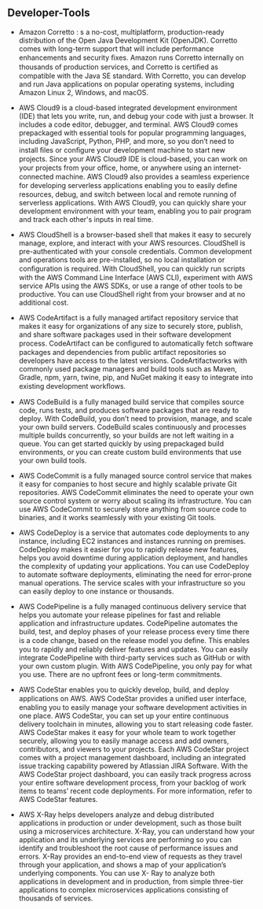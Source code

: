 ## Developer-Tools

- Amazon Corretto : s a no-cost, multiplatform, production-ready distribution of the Open Java
Development Kit (OpenJDK). Corretto comes with long-term support that will include performance
enhancements and security ﬁxes. Amazon runs Corretto internally on thousands of production services,
and Corretto is certiﬁed as compatible with the Java SE standard. With Corretto, you can develop and run
Java applications on popular operating systems, including Amazon Linux 2, Windows, and macOS.

- AWS Cloud9 is a cloud-based integrated development environment (IDE) that lets you write, run, and
debug your code with just a browser. It includes a code editor, debugger, and terminal. AWS Cloud9
comes prepackaged with essential tools for popular programming languages, including JavaScript,
Python, PHP, and more, so you don’t need to install ﬁles or conﬁgure your development machine to
start new projects. Since your AWS Cloud9 IDE is cloud-based, you can work on your projects from your
oﬃce, home, or anywhere using an internet-connected machine. AWS Cloud9 also provides a seamless
experience for developing serverless applications enabling you to easily deﬁne resources, debug, and
switch between local and remote running of serverless applications. With AWS Cloud9, you can quickly
share your development environment with your team, enabling you to pair program and track each
other's inputs in real time.

- AWS CloudShell is a browser-based shell that makes it easy to securely manage, explore, and interact
with your AWS resources. CloudShell is pre-authenticated with your console credentials. Common
development and operations tools are pre-installed, so no local installation or conﬁguration is
required. With CloudShell, you can quickly run scripts with the AWS Command Line Interface (AWS CLI),
experiment with AWS service APIs using the AWS SDKs, or use a range of other tools to be productive.
You can use CloudShell right from your browser and at no additional cost.

- AWS CodeArtifact is a fully managed artifact repository service that makes it easy for organizations of
any size to securely store, publish, and share software packages used in their software development
process. CodeArtifact can be conﬁgured to automatically fetch software packages and dependencies
from public artifact repositories so developers have access to the latest versions. CodeArtifactworks with
commonly used package managers and build tools such as Maven, Gradle, npm, yarn, twine, pip, and
NuGet making it easy to integrate into existing development workﬂows.

- AWS CodeBuild is a fully managed build service that compiles source code, runs tests, and produces
software packages that are ready to deploy. With CodeBuild, you don’t need to provision, manage, and
scale your own build servers. CodeBuild scales continuously and processes multiple builds concurrently,
so your builds are not left waiting in a queue. You can get started quickly by using prepackaged build
environments, or you can create custom build environments that use your own build tools.

- AWS CodeCommit is a fully managed source control service that makes it easy for companies to host
secure and highly scalable private Git repositories. AWS CodeCommit eliminates the need to operate
your own source control system or worry about scaling its infrastructure. You can use AWS CodeCommit
to securely store anything from source code to binaries, and it works seamlessly with your existing Git
tools.

- AWS CodeDeploy is a service that automates code deployments to any instance, including EC2 instances
and instances running on premises. CodeDeploy makes it easier for you to rapidly release new features,
helps you avoid downtime during application deployment, and handles the complexity of updating your
applications. You can use CodeDeploy to automate software deployments, eliminating the need for
error-prone manual operations. The service scales with your infrastructure so you can easily deploy to
one instance or thousands.

- AWS CodePipeline is a fully managed continuous delivery service that helps you automate your release
pipelines for fast and reliable application and infrastructure updates. CodePipeline automates the build,
test, and deploy phases of your release process every time there is a code change, based on the release
model you deﬁne. This enables you to rapidly and reliably deliver features and updates. You can easily
integrate CodePipeline with third-party services such as GitHub or with your own custom plugin. With
AWS CodePipeline, you only pay for what you use. There are no upfront fees or long-term commitments.

- AWS CodeStar enables you to quickly develop, build, and deploy applications on AWS. AWS CodeStar
provides a uniﬁed user interface, enabling you to easily manage your software development activities
in one place. AWS CodeStar, you can set up your entire continuous delivery toolchain in minutes,
allowing you to start releasing code faster. AWS CodeStar makes it easy for your whole team to work
together securely, allowing you to easily manage access and add owners, contributors, and viewers to
your projects. Each AWS CodeStar project comes with a project management dashboard, including an
integrated issue tracking capability powered by Atlassian JIRA Software. With the AWS CodeStar project
dashboard, you can easily track progress across your entire software development process, from your
backlog of work items to teams’ recent code deployments. For more information, refer to AWS CodeStar
features.

- AWS X-Ray helps developers analyze and debug distributed applications in production or under
development, such as those built using a microservices architecture. X-Ray, you can understand how your
application and its underlying services are performing so you can identify and troubleshoot the root
cause of performance issues and errors. X-Ray provides an end-to-end view of requests as they travel
through your application, and shows a map of your application’s underlying components. You can use X-
Ray to analyze both applications in development and in production, from simple three-tier applications
to complex microservices applications consisting of thousands of services.
